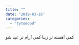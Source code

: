 ```yaml
---
title: ""
date: "2019-03-16"
categories: 
  - "tytomood"
---
```


کمی آهسته تر زیبا کمی آرام تر عید شو
